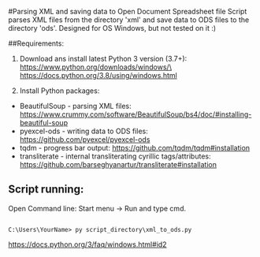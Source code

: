 #Parsing XML and saving data to Open Document Spreadsheet file
Script parses XML files from the directory 'xml' and save data to ODS files to the directory 'ods'. 
Designed for OS Windows, but not tested on it :)
 
##Requirements:
1. Download ans install latest Python 3 version (3.7+):\
    https://www.python.org/downloads/windows/\
    https://docs.python.org/3.8/using/windows.html
    
2. Install Python packages:
- BeautifulSoup - parsing XML files: https://www.crummy.com/software/BeautifulSoup/bs4/doc/#installing-beautiful-soup
- pyexcel-ods - writing data to ODS files: https://github.com/pyexcel/pyexcel-ods
- tqdm - progress bar output: https://github.com/tqdm/tqdm#installation
- transliterate - internal transliterating cyrillic tags/attributes: https://github.com/barseghyanartur/transliterate#installation

## Script running:
Open Command line: Start menu -> Run and type cmd.
```console

C:\Users\YourName> py script_directory\xml_to_ods.py

```
https://docs.python.org/3/faq/windows.html#id2
